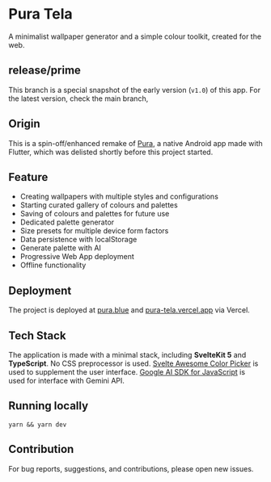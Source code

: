 # Pura Tela

A minimalist wallpaper generator and a simple colour toolkit, created for the web.

## release/prime

This branch is a special snapshot of the early version (`v1.0`) of this app. For the latest version, check the main branch,

## Origin

This is a spin-off/enhanced remake of [Pura](https://github.com/JunoNgx/flutter-pura), a native Android app made with Flutter, which was delisted shortly before this project started.

## Feature

- Creating wallpapers with multiple styles and configurations
- Starting curated gallery of colours and palettes
- Saving of colours and palettes for future use
- Dedicated palette generator
- Size presets for multiple device form factors
- Data persistence with localStorage
- Generate palette with AI
- Progressive Web App deployment
- Offline functionality

## Deployment

The project is deployed at [pura.blue](https://pura.blue) and [pura-tela.vercel.app](https://pura-tela.vercel.app/) via Vercel.

## Tech Stack

The application is made with a minimal stack, including **SvelteKit 5** and **TypeScript**. No CSS preprocessor is used. [Svelte Awesome Color Picker](https://svelte-awesome-color-picker.vercel.app/) is used to supplement the user interface. [Google AI SDK for JavaScript](https://www.npmjs.com/package/@google/generative-ai) is used for interface with Gemini API.

## Running locally

`yarn && yarn dev`

## Contribution

For bug reports, suggestions, and contributions, please open new issues.
